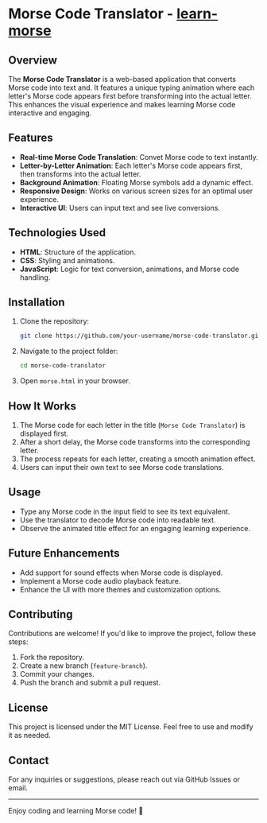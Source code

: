 # Morse Code Translator - [learn-morse](https://play-morse.pages.dev)

## Overview

The **Morse Code Translator** is a web-based application that converts Morse code into text and. It features a unique typing animation where each letter's Morse code appears first before transforming into the actual letter. This enhances the visual experience and makes learning Morse code interactive and engaging.

## Features

- **Real-time Morse Code Translation**: Convet Morse code to text instantly.
- **Letter-by-Letter Animation**: Each letter's Morse code appears first, then transforms into the actual letter.
- **Background Animation**: Floating Morse symbols add a dynamic effect.
- **Responsive Design**: Works on various screen sizes for an optimal user experience.
- **Interactive UI**: Users can input text and see live conversions.

## Technologies Used

- **HTML**: Structure of the application.
- **CSS**: Styling and animations.
- **JavaScript**: Logic for text conversion, animations, and Morse code handling.

## Installation

1. Clone the repository:
   ```sh
   git clone https://github.com/your-username/morse-code-translator.git
   ```
2. Navigate to the project folder:
   ```sh
   cd morse-code-translator
   ```
3. Open `morse.html` in your browser.

## How It Works

1. The Morse code for each letter in the title (`Morse Code Translator`) is displayed first.
2. After a short delay, the Morse code transforms into the corresponding letter.
3. The process repeats for each letter, creating a smooth animation effect.
4. Users can input their own text to see Morse code translations.

## Usage

- Type any Morse code in the input field to see its text equivalent.
- Use the translator to decode Morse code into readable text.
- Observe the animated title effect for an engaging learning experience.

## Future Enhancements

- Add support for sound effects when Morse code is displayed.
- Implement a Morse code audio playback feature.
- Enhance the UI with more themes and customization options.

## Contributing

Contributions are welcome! If you'd like to improve the project, follow these steps:

1. Fork the repository.
2. Create a new branch (`feature-branch`).
3. Commit your changes.
4. Push the branch and submit a pull request.

## License

This project is licensed under the MIT License. Feel free to use and modify it as needed.

## Contact

For any inquiries or suggestions, please reach out via GitHub Issues or email.

---

Enjoy coding and learning Morse code! 🚀

